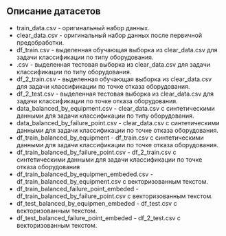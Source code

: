 ## Описание датасетов

- train_data.csv - оригинальный набор данных.
- clear_data.csv - оригинальный набор данных после первичной предобработки.
- df_train.csv - выделенная обучающая выборка из clear_data.csv для задачи классификации по типу оборудования.
- .csv - выделенная тестовая выборка из clear_data.csv для задачи классификации по типу оборудования.
- df_2_train.csv - выделенная обучающая выборка из clear_data.csv для задачи классификации по точке отказа оборудования.
- df_2_test.csv - выделенная тестовая выборка из clear_data.csv для задачи классификации по точке отказа оборудования.
- data_balanced_by_equipment.csv - clear_data.csv с синтетическими данными для задачи классификации по типу оборудования.
- data_balanced_by_failure_point.csv - clear_data.csv с синтетическими данными для задачи классификации по точке отказа оборудования.
- df_train_balanced_by_equipment - df_train.csv с синтетическими данными для задачи классификации по точке отказа оборудования.
- df_train_balanced_by_failure_point.csv - df_2_train.csv с синтетическими данными для задачи классификации по точке отказа оборудования
- df_train_balanced_by_equipmen_embeded.csv - df_train_balanced_by_equipment.csv с векторизованным текстом.
- df_train_balanced_failure_point_embeded - df_train_balanced_by_failure_point.csv с векторизованным текстом.
- df_test_balanced_by_equipmen_embeded - df_test.csv с векторизованным текстом.
- df_test_balanced_failure_point_embeded - df_2_test.csv с векторизованным текстом.